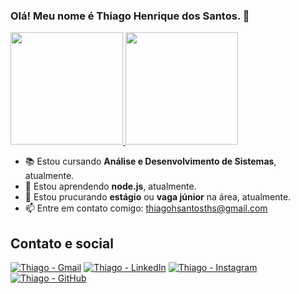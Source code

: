 ### Olá! Meu nome é Thiago Henrique dos Santos. 👋

<div>
  <a href="https://github.com/Thiago-Henrique-Santos">
    <img height="180cm" src="https://github-readme-stats.vercel.app/api?username=Thiago-Henrique-Santos&theme=blue-green&show_icons=true&include_all_commits=true&count_private=true">
    <img height="180cm" src="https://github-readme-stats.vercel.app/api/top-langs/?username=Thiago-Henrique-Santos&theme=blue-green&layout=compact">
  </a>
</div>

- 📚 Estou cursando **Análise e Desenvolvimento de Sistemas**, atualmente.
- 🌱 Estou aprendendo **node.js**, atualmente.
- 🔭 Estou prucurando **estágio** ou **vaga júnior** na área, atualmente.
- 📫 Entre em contato comigo: thiagohsantosths@gmail.com

## Contato e social

<div style="display: inline-block;">
  <a href="mailto:thiagohsantosths@gmail.com" target="_blank"><img alt="Thiago - Gmail" src="https://img.shields.io/badge/Gmail-D14836?style=for-the-badge&logo=gmail&logoColor=white"></a>
  <a href="https://www.linkedin.com/in/thiago-henrique-santos-478a68220/" target="_blank"><img alt="Thiago - LinkedIn" src="https://img.shields.io/badge/LinkedIn-0077B5?style=for-the-badge&logo=linkedin&logoColor=white"></a>
  <a href="https://www.instagram.com/thiago.hensantos/" target="_blank"><img alt="Thiago - Instagram" src="https://img.shields.io/badge/Instagram-E4405F?style=for-the-badge&logo=instagram&logoColor=white"></a>
  <a href="https://github.com/Thiago-Henrique-Santos" target="_blank"><img alt="Thiago - GitHub" src="https://img.shields.io/badge/GitHub-100000?style=for-the-badge&logo=github&logoColor=white"></a>
</div>
